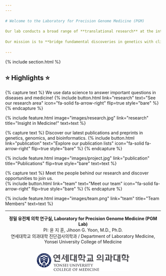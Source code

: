 ```yaml
---
---

# Welcome to the Laboratory for Precision Genome Medicine (PGM)

Our lab conducts a broad range of **translational research** at the intersection of **human genetics** and **precision medicine**.  

Our mission is to **bridge fundamental discoveries in genetics with clinical applications** that improve diagnosis, treatment, and outcomes for individuals with diseases.  

---
```


{% include section.html %}

## ⭐ Highlights ⭐

{% capture text %}
We use data science to answer important questions in diseases and medicine!
{%
  include button.html
  link="research"
  text="See our research area"
  icon="fa-solid fa-arrow-right"
  flip=true
  style="bare"
%}
{% endcapture %}

{%
  include feature.html
  image="images/research.jpg"
  link="research"
  title="Insight in Medicine!"
  text=text
%}

{% capture text %}
Discover our latest publications and preprints in genetics, genomics, and bioinformatics. 
{%
  include button.html
  link="publication"
  text="Explore our publication lists"
  icon="fa-solid fa-arrow-right"
  flip=true
  style="bare"
%}
{% endcapture %}

{%
  include feature.html
  image="images/project.jpg"
  link="publication"
  title="Publications"
  flip=true
  style="bare"
  text=text
%}

{% capture text %}
Meet the people behind our research and discover opportunities to join us.  
{%
  include button.html
  link="team"
  text="Meet our team"
  icon="fa-solid fa-arrow-right"
  flip=true
  style="bare"
%}
{% endcapture %}

{%
  include feature.html
  image="images/team.png"
  link="team"
  title="Team Members"
  text=text
%}

---

<div style="text-align:center;">
  <p>
    <strong> 정밀 유전체 의학 연구실, Laboratory for Precision Genome Medicine (PGM Lab)</strong><br>
    PI: 윤 지 훈, Jihoon G. Yoon, M.D., Ph.D. <br>
    연세대학교 의과대학 진단검사의학과 / Department of Laboratory Medicine, Yonsei University College of Medicine
  </p>
  <img src="/images/yonsei_logo.svg" alt="Yonsei University Logo" width="300" style="margin-top:1em;">
</div>

